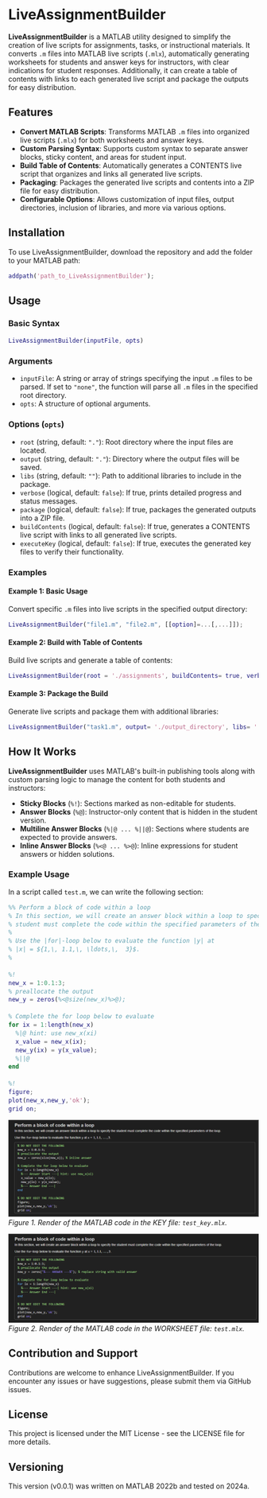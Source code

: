 # LiveAssignmentBuilder

**LiveAssignmentBuilder** is a MATLAB utility designed to simplify the creation of live scripts for assignments, tasks, or instructional materials. It converts `.m` files into MATLAB live scripts (`.mlx`), automatically generating worksheets for students and answer keys for instructors, with clear indications for student responses. Additionally, it can create a table of contents with links to each generated live script and package the outputs for easy distribution.

## Features

- **Convert MATLAB Scripts**: Transforms MATLAB `.m` files into organized live scripts (`.mlx`) for both worksheets and answer keys.
- **Custom Parsing Syntax**: Supports custom syntax to separate answer blocks, sticky content, and areas for student input.
- **Build Table of Contents**: Automatically generates a CONTENTS live script that organizes and links all generated live scripts.
- **Packaging**: Packages the generated live scripts and contents into a ZIP file for easy distribution.
- **Configurable Options**: Allows customization of input files, output directories, inclusion of libraries, and more via various options.

## Installation

To use LiveAssignmentBuilder, download the repository and add the folder to your MATLAB path:

```matlab
addpath('path_to_LiveAssignmentBuilder');
```

## Usage

### Basic Syntax

```matlab
LiveAssignmentBuilder(inputFile, opts)
```

### Arguments

- `inputFile`: A string or array of strings specifying the input `.m` files to be parsed. If set to `"none"`, the function will parse all `.m` files in the specified root directory.
- `opts`: A structure of optional arguments.

### Options (`opts`)

- `root` (string, default: `"."`): Root directory where the input files are located.
- `output` (string, default: `"."`): Directory where the output files will be saved.
- `libs` (string, default: `""`): Path to additional libraries to include in the package.
- `verbose` (logical, default: `false`): If true, prints detailed progress and status messages.
- `package` (logical, default: `false`): If true, packages the generated outputs into a ZIP file.
- `buildContents` (logical, default: `false`): If true, generates a CONTENTS live script with links to all generated live scripts.
- `executeKey` (logical, default: `false`): If true, executes the generated key files to verify their functionality.

### Examples

#### Example 1: Basic Usage

Convert specific `.m` files into live scripts in the specified output directory:

```matlab
LiveAssignmentBuilder("file1.m", "file2.m", [[option]=...[,...]]);
```

#### Example 2: Build with Table of Contents

Build live scripts and generate a table of contents:

```matlab
LiveAssignmentBuilder(root = './assignments', buildContents= true, verbose= true);
```

#### Example 3: Package the Build

Generate live scripts and package them with additional libraries:

```matlab
LiveAssignmentBuilder("task1.m", output= './output_directory', libs= './path/to/libs', package= true));
```

## How It Works

**LiveAssignmentBuilder** uses MATLAB's built-in publishing tools along with custom parsing logic to manage the content for both students and instructors:
- **Sticky Blocks** (`%!`): Sections marked as non-editable for students.
- **Answer Blocks** (`%@`): Instructor-only content that is hidden in the student version.
- **Multiline Answer Blocks** (`%|@ ... %||@`): Sections where students are expected to provide answers.
- **Inline Answer Blocks** (`%<@ ... %>@`): Inline expressions for student answers or hidden solutions.

### Example Usage

In a script called `test.m`, we can write the following section:

```matlab
%% Perform a block of code within a loop
% In this section, we will create an answer block within a loop to specify the
% student must complete the code within the specified parameters of the loop.
%
% Use the |for|-loop below to evaluate the function |y| at 
% |x| = ${1,\, 1.1,\, \ldots,\,  3}$.
%

%!
new_x = 1:0.1:3;
% preallocate the output
new_y = zeros(%<@size(new_x)%>@);

% Complete the for loop below to evaluate 
for ix = 1:length(new_x)
  %|@ hint: use new_x(xi)
  x_value = new_x(ix);
  new_y(ix) = y(x_value);
  %||@
end

%!
figure;
plot(new_x,new_y,'ok');
grid on;
```

![key render](./lib/img/key_render.png)
*Figure 1. Render of the MATLAB code in the KEY file: `test_key.mlx`.*

![worksheet render](./lib/img/worksheet_render.png)
*Figure 2. Render of the MATLAB code in the WORKSHEET file: `test.mlx`.*

## Contribution and Support

Contributions are welcome to enhance LiveAssignmentBuilder. If you encounter any issues or have suggestions, please submit them via GitHub issues.

## License

This project is licensed under the MIT License - see the LICENSE file for more details.

## Versioning

This version (v0.0.1) was written on MATLAB 2022b and tested on 2024a.

